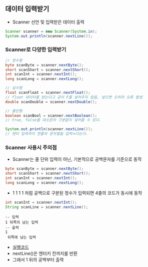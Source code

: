 ## 데이터 입력받기
- Scanner 선언 및 입력받은 데이터 출력
```java
Scanner scanner = new Scanner(System.in);
System.out.println(scanner.nextLine());
```

### Scanner로 다양한 입력받기
```java
// 정수형
byte scanByte = scanner.nextByte();
short scanShort = scanner.nextShort();
int scanInt = scanner.nextInt();
long scanLong = scanner.nextLong();

// 실수형
float scanFloat = scanner.nextFloat();
// float 데이터를 받는다고 굳이 F를 넣어주지 않음, 넣으면 오히려 오류 발생
double scanDouble = scanner.nextDouble();

// 불린형
boolean scanBool = scanner.nextBoolean();
// true, false를 대소문자 구분없이 넣어줄 수 있다.

System.out.println(scanner.nextLine());
// 엔터 입력까지 한줄의 문자열을 입력ㅂ다는다.
```

### Scanner 사용시 주의점
- Scanner는 줄 단위 입력이 아닌, 기본적으로 공백문자를 기준으로 동작
```java
byte scanByte = scanner.nextByte();
short scanShort = scanner.nextShort();
int scanInt = scanner.nextInt();
long scanLong = scanner.nextLong();
```
- 1 1 1 1 처럼 공백으로 구분된 정수가 입력되면 4줄의 코드가 동시에 동작


```java
int scanInt = scanner.nextInt();
String scanLine = scanner.nextLine();
```
```text
-- 입력
1 뒤쪽의 남는 입력
-- 출력
1
 뒤쪽에 남는 입력
```
- [실행코드](scanner.java)
- nextLine()은 엔터키 전까지를 반환
- 그래서 1 뒤의 공백부터 출력